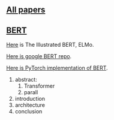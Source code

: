 ## [All papers](../papers.md)
## [BERT](https://arxiv.org/pdf/1810.04805.pdf)
[Here](http://jalammar.github.io/illustrated-bert/) is The Illustrated BERT, ELMo.

[Here is google BERT repo](https://github.com/google-research/bert).

[Here is PyTorch implementation of BERT](https://github.com/huggingface/pytorch-pretrained-BERT).
1. abstract:
    1. Transformer
    2. parall
2. introduction
3. architecture 
4. conclusion
